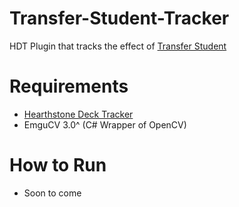 # Transfer-Student-Tracker
HDT Plugin that tracks the effect of [Transfer Student](https://hearthstone.fandom.com/wiki/Transfer_Student)

# Requirements
* [Hearthstone Deck Tracker](https://github.com/HearthSim/Hearthstone-Deck-Tracker)
* EmguCV 3.0^ (C# Wrapper of OpenCV)

# How to Run
* Soon to come
